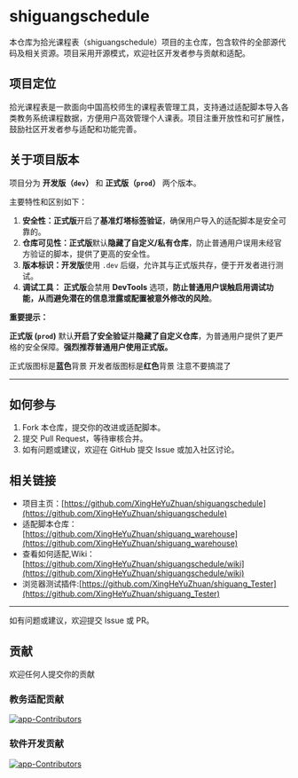 # shiguangschedule

本仓库为拾光课程表（shiguangschedule）项目的主仓库，包含软件的全部源代码及相关资源。项目采用开源模式，欢迎社区开发者参与贡献和适配。

## 项目定位

拾光课程表是一款面向中国高校师生的课程表管理工具，支持通过适配脚本导入各类教务系统课程数据，方便用户高效管理个人课表。项目注重开放性和可扩展性，鼓励社区开发者参与适配和功能完善。

## 关于项目版本

项目分为 **开发版（`dev`）** 和 **正式版（`prod`）** 两个版本。

主要特性和区别如下：

1.  **安全性：正式版**开启了**基准灯塔标签验证**，确保用户导入的适配脚本是安全可靠的。
2.  **仓库可见性：正式版**默认**隐藏了自定义/私有仓库**，防止普通用户误用未经官方验证的脚本，提供了更高的安全性。
3.  **版本标识：开发版**使用 `.dev` 后缀，允许其与正式版共存，便于开发者进行测试。
4.  **调试工具：** **正式版**会禁用 **DevTools** 选项，**防止普通用户误触启用调试功能，从而避免潜在的信息泄露或配置被意外修改的风险**。

**重要提示：**

**正式版 (`prod`)** 默认**开启了安全验证**并**隐藏了自定义仓库**，为普通用户提供了更严格的安全保障。**强烈推荐普通用户使用正式版。**  

正式版图标是**蓝色**背景 开发者版图标是**红色**背景 注意不要搞混了

-----

## 如何参与

1. Fork 本仓库，提交你的改进或适配脚本。
2. 提交 Pull Request，等待审核合并。
3. 如有问题或建议，欢迎在 GitHub 提交 Issue 或加入社区讨论。

## 相关链接

- 项目主页：[https://github.com/XingHeYuZhuan/shiguangschedule](https://github.com/XingHeYuZhuan/shiguangschedule)
- 适配脚本仓库：[https://github.com/XingHeYuZhuan/shiguang_warehouse](https://github.com/XingHeYuZhuan/shiguang_warehouse)
- 查看如何适配,Wiki：[https://github.com/XingHeYuZhuan/shiguangschedule/wiki](https://github.com/XingHeYuZhuan/shiguangschedule/wiki)
- 浏览器测试插件:[https://github.com/XingHeYuZhuan/shiguang_Tester](https://github.com/XingHeYuZhuan/shiguang_Tester)

---

如有问题或建议，欢迎提交 Issue 或 PR。

## 贡献  
欢迎任何人提交你的贡献  
### 教务适配贡献  
[![app-Contributors](https://contributors-img.web.app/image?repo=XingHeYuZhuan/shiguang_warehouse&max=105&columns=15)](https://github.com/XingHeYuZhuan/shiguang_warehouse/graphs/contributors)  

### 软件开发贡献  
[![app-Contributors](https://contributors-img.web.app/image?repo=XingHeYuZhuan/shiguangschedule&max=105&columns=15)](https://github.com/XingHeYuZhuan/shiguangschedule/graphs/contributors)  
